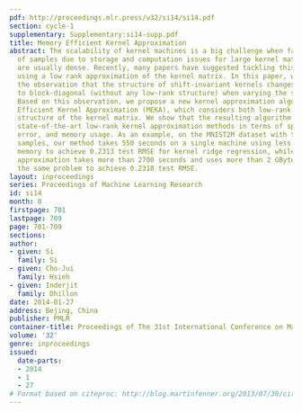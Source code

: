 ```yaml
---
pdf: http://proceedings.mlr.press/v32/si14/si14.pdf
section: cycle-1
supplementary: Supplementary:si14-supp.pdf
title: Memory Efficient Kernel Approximation
abstract: The scalability of kernel machines is a big challenge when facing millions
  of samples due to storage and computation issues for large kernel matrices, that
  are usually dense. Recently, many papers have suggested tackling this problem by
  using a low rank approximation of the kernel matrix. In this paper, we first make
  the observation that the structure of shift-invariant kernels changes from low-rank
  to block-diagonal (without any low-rank structure) when varying the scale parameter.
  Based on this observation, we propose a new kernel approximation algorithm – Memory
  Efficient Kernel Approximation (MEKA), which considers both low-rank and clustering
  structure of the kernel matrix. We show that the resulting algorithm outperforms
  state-of-the-art low-rank kernel approximation methods in terms of speed, approximation
  error, and memory usage. As an example, on the MNIST2M dataset with two-million
  samples, our method takes 550 seconds on a single machine using less than 500 MBytes
  memory to achieve 0.2313 test RMSE for kernel ridge regression, while standard Nyström
  approximation takes more than 2700 seconds and uses more than 2 GBytes memory on
  the same problem to achieve 0.2318 test RMSE.
layout: inproceedings
series: Proceedings of Machine Learning Research
id: si14
month: 0
firstpage: 701
lastpage: 709
page: 701-709
sections: 
author:
- given: Si
  family: Si
- given: Cho-Jui
  family: Hsieh
- given: Inderjit
  family: Dhillon
date: 2014-01-27
address: Bejing, China
publisher: PMLR
container-title: Proceedings of The 31st International Conference on Machine Learning
volume: '32'
genre: inproceedings
issued:
  date-parts:
  - 2014
  - 1
  - 27
# Format based on citeproc: http://blog.martinfenner.org/2013/07/30/citeproc-yaml-for-bibliographies/
---
```

